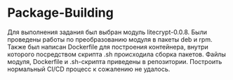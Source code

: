 # Package-Building

  Для выполнения задания был выбран модуль litecrypt-0.0.8.
  Были проведены работы по преобразованию модуля в пакеты deb и rpm. Также был написан Dockerfile для построения контейнера, внутри которого посредством скрипта .sh происходила сборка пакетов.
  Файлы модуля, Dockerfile и .sh-скрипта приведены в репозитории. Построить нормальный CI/CD процесс к сожалению не удалось.
